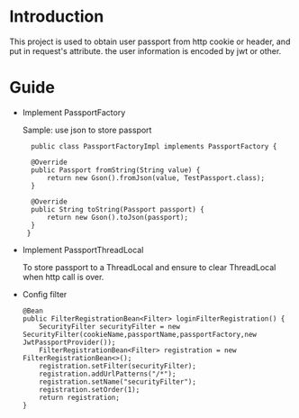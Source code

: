# Introduction
  This project is used to obtain user passport from http cookie or header, and put in request's attribute. the user information is encoded by jwt or other.

# Guide
- Implement PassportFactory
    
    Sample: use json to store passport
  ```
    public class PassportFactoryImpl implements PassportFactory {

    @Override
    public Passport fromString(String value) {
        return new Gson().fromJson(value, TestPassport.class);
    }

    @Override
    public String toString(Passport passport) {
        return new Gson().toJson(passport);
    }
   }
  ```
  
- Implement PassportThreadLocal
  
  To store passport to a ThreadLocal and ensure to clear ThreadLocal when http call is over.  

- Config filter

    ```
    @Bean
    public FilterRegistrationBean<Filter> loginFilterRegistration() {
        SecurityFilter securityFilter = new SecurityFilter(cookieName,passportName,passportFactory,new JwtPassportProvider());
        FilterRegistrationBean<Filter> registration = new FilterRegistrationBean<>();
        registration.setFilter(securityFilter);
        registration.addUrlPatterns("/*");
        registration.setName("securityFilter");
        registration.setOrder(1);
        return registration;
    }
    ```
